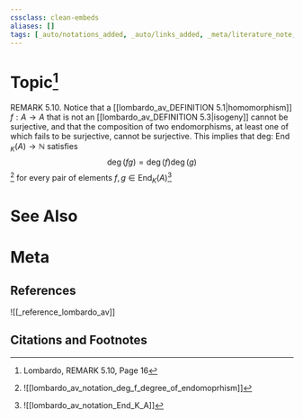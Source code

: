 ```yaml
---
cssclass: clean-embeds
aliases: []
tags: [_auto/notations_added, _auto/links_added, _meta/literature_note, _reference/lombardo_av, _meta/TODO/change_title, _meta/remark]
---
```

# Topic[^1]
REMARK 5.10. Notice that a [[lombardo_av_DEFINITION 5.1|homomorphism]] $f: A \rightarrow A$ that is not an [[lombardo_av_DEFINITION 5.3|isogeny]] cannot be surjective, and that the composition of two endomorphisms, at least one of which fails to be surjective, cannot be surjective. This implies that deg: End $_{K}(A) \rightarrow \mathbb{N}$ satisfies
$$
\operatorname{deg}(f g)=\operatorname{deg}(f) \operatorname{deg}(g)
$$
[^2]
for every pair of elements $f, g \in \operatorname{End}_{K}(A)$[^3]              

# See Also

# Meta
## References
![[_reference_lombardo_av]]

## Citations and Footnotes
[^1]: Lombardo, REMARK 5.10, Page 16
[^2]: ![[lombardo_av_notation_deg_f_degree_of_endomoprhism]]
[^3]: ![[lombardo_av_notation_End_K_A]]